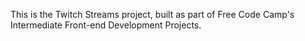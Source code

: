This is the Twitch Streams project, built as part of Free Code Camp's Intermediate Front-end Development Projects.
